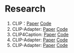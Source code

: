 # Research
1. CLIP：[Paper](https://arxiv.org/abs/2103.00020) [Code](https://github.com/openai/CLIP)
2. CLIP-Adapter: [Paper](https://arxiv.org/abs/2110.04544) [Code](https://github.com/gaopengcuhk/clip-adapter)
3. CLIP4Caption: [Paper](https://arxiv.org/abs/2110.06615) [Code]()
4. CLIP-Adapter: [Paper]() [Code]()
5. CLIP-Adapter: [Paper]() [Code]()
